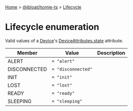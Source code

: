 [Home](./index) &gt; [@ibloat/homie-ts](./homie-ts.md) &gt; [Lifecycle](./homie-ts.lifecycle.md)

# Lifecycle enumeration

Valid values of a [Device](./homie-ts.device.md)<!-- -->'s [DeviceAttributes.state](./homie-ts.deviceattributes.state.md) attribute.

|  Member | Value | Description |
|  --- | --- | --- |
|  ALERT | `= "alert"` |  |
|  DISCONNECTED | `= "disconnected"` |  |
|  INIT | `= "init"` |  |
|  LOST | `= "lost"` |  |
|  READY | `= "ready"` |  |
|  SLEEPING | `= "sleeping"` |  |

